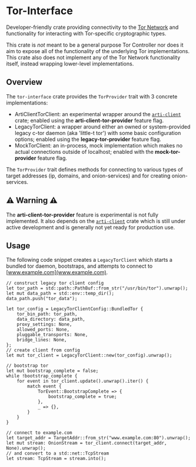 # Tor-Interface

Developer-friendly crate providing connectivity to the [Tor Network](https://en.wikipedia.org/wiki/Tor_(network)) and functionality for interacting with Tor-specific cryptographic types.

This crate is *not* meant to be a general purpose Tor Controller nor does it aim to expose all of the functionality of the underlying Tor implementations. This crate also does not implement any of the Tor Network functionality itself, instead wrapping lower-level implementations.

## Overview

The `tor-interface` crate provides the `TorProvider` trait with 3 concrete implementations:

- ArtiClientTorClient: an experimental wrapper around the [`arti-client`](https://crates.io/crates/arti-client) crate; enabled using the **arti-client-tor-provider** feature flag.
- LegacyTorClient: a wrapper around either an owned or system-provided legacy c-tor daemon (aka 'little-t tor') with some basic configuration options; enabled using the **legacy-tor-provider** feature flag.
- MockTorClient: an in-process, mock implementation which makes no actual connections outside of localhost; enabled with the **mock-tor-provider** feature flag.

The `TorProvider` trait defines methods for connecting to various types of target addresses (ip, domains, and onion-services) and for creating onion-services.

## ⚠ Warning ⚠

The **arti-client-tor-provider** feature is experimental is not fully implemented. It also depends on the [`arti-client`](https://crates.io/crates/arti-client) crate which is still under active development and is generally not yet ready for production use.

## Usage

The following code snippet creates a `LegacyTorClient` which starts a bundled tor daemon, bootstraps, and attempts to connect to [www.example.com](www.example.com).

```rust,ignore
// construct legacy tor client config
let tor_path = std::path::PathBuf::from_str("/usr/bin/tor").unwrap();
let mut data_path = std::env::temp_dir();
data_path.push("tor_data");

let tor_config = LegacyTorClientConfig::BundledTor {
    tor_bin_path: tor_path,
    data_directory: data_path,
    proxy_settings: None,
    allowed_ports: None,
    pluggable_transports: None,
    bridge_lines: None,
};
// create client from config
let mut tor_client = LegacyTorClient::new(tor_config).unwrap();

// bootstrap tor
let mut bootstrap_complete = false;
while !bootstrap_complete {
    for event in tor_client.update().unwrap().iter() {
        match event {
            TorEvent::BootstrapComplete => {
                bootstrap_complete = true;
            },
            _ => {},
        }
    }
}

// connect to example.com
let target_addr = TargetAddr::from_str("www.example.com:80").unwrap();
let mut stream: OnionStream = tor_client.connect(target_addr, None).unwrap();
// and convert to a std::net::TcpStream
let stream: TcpStream = stream.into();
```
